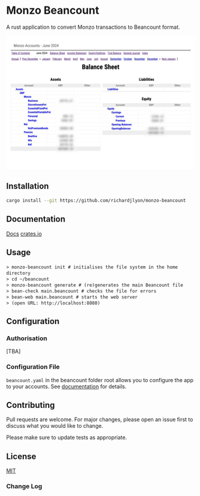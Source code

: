 # Monzo Beancount

A rust application to convert Monzo transactions to Beancount format.

![screeshot](docs/images/monzo-beancount-screenshot.jpg)

## Installation

```bash
cargo install --git https://github.com/richardjlyon/monzo-beancount
```

## Documentation

[Docs](https://richardjlyon.github.io/monzo-beancount/)
[crates.io]()

## Usage

```shell
> monzo-beancount init # initialises the file system in the home directory
> cd ~/beancount
> monzo-beancount generate # (re)generates the main Beancount file
> bean-check main.beancount # checks the file for errors
> bean-web main.beancount # starts the web server
> (open URL: http://localhost:8080)
```

## Configuration

### Authorisation

[TBA]

### Configuration File

`beancount.yaml` in the beancount folder root allows you to configure the app to your
accounts. See [documentation](https://richardjlyon.github.io/monzo-beancount/configuration/) for details.

## Contributing

Pull requests are welcome. For major changes, please open an issue first
to discuss what you would like to change.

Please make sure to update tests as appropriate.

## License

[MIT](https://choosealicense.com/licenses/mit/)

### Change Log
